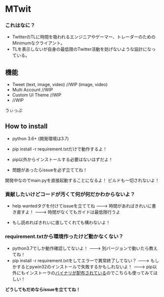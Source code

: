 # MTwit
### これはなに？
* TwitterのTLに時間を吸われるエンジニアやゲーマー、トレーダーのためのMinimumなクライアント。
* TLを表示しないが自身の最低限のTwitter活動を妨げないような設計になっている。

## 機能
* Tweet (text, image, video) //WIP (image, video)
* Multi Account //WIP
* Custom UI Theme //WIP
* //WIP

うぃっぷ
## How to install
* python 3.6+ \(開発環境は3.7)

* pip install -r requirement.txtだけで動作するよ！
* pip以外からインストールする必要はないはずだよ！

* 問題があったらissueを必ず立ててね！

開発中なのでmain.pyを直接起動することになるよ！
ビルドも一切されないよ！

### 貢献したいけどコードが汚くて何が何だかわからないよ？
* help wantedタグを付けてissueを立ててね
---> 時間があればきれいに書き直すよ！
---> 時間がなくてもガイドは最低限行うよ

* もし読めればきれいに直してくれても構わないよ！

### requirement.txtから環境作ったけど動かなくない？

* python3.7でしか動作確認してないよ！
---> 別バージョンで動いたら教えてね！
* pip install -r requirement.txtをしてエラーで異常終了してない？
---> もしかするとpywin32のインストールで失敗するかもしれないよ！
---> pip以外にもインストーラの[バイナリが配布されている](https://github.com/mhammond/pywin32/releases)のでこちらも使ってみてほしい！

**どうしてもだめならissueを立ててね！**




